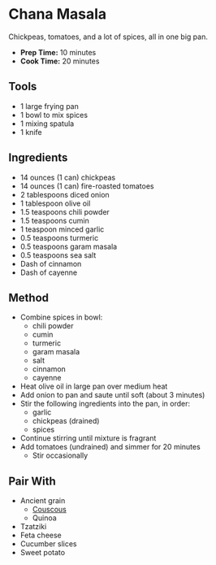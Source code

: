 # Chana Masala

Chickpeas, tomatoes, and a lot of spices, all in one big pan.

- **Prep Time:** 10 minutes
- **Cook Time:** 20 minutes

## Tools

- 1 large frying pan
- 1 bowl to mix spices
- 1 mixing spatula
- 1 knife

## Ingredients

- 14 ounces (1 can) chickpeas
- 14 ounces (1 can) fire-roasted tomatoes
- 2 tablespoons diced onion
- 1 tablespoon olive oil
- 1.5 teaspoons chili powder
- 1.5 teaspoons cumin
- 1 teaspoon minced garlic
- 0.5 teaspoons turmeric
- 0.5 teaspoons garam masala
- 0.5 teaspoons sea salt
- Dash of cinnamon
- Dash of cayenne

## Method

- Combine spices in bowl:
    - chili powder
    - cumin
    - turmeric
    - garam masala
    - salt
    - cinnamon
    - cayenne
- Heat olive oil in large pan over medium heat
- Add onion to pan and saute until soft (about 3 minutes)
- Stir the following ingredients into the pan, in order:
    - garlic
    - chickpeas (drained)
    - spices
- Continue stirring until mixture is fragrant
- Add tomatoes (undrained) and simmer for 20 minutes
    - Stir occasionally

## Pair With

- Ancient grain
    - [Couscous](/sides/couscous.md)
    - Quinoa
- Tzatziki
- Feta cheese
- Cucumber slices
- Sweet potato
